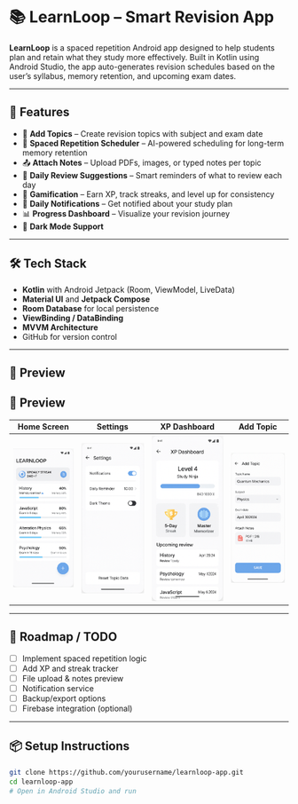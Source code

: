 # 📚 LearnLoop – Smart Revision App

**LearnLoop** is a spaced repetition Android app designed to help students plan and retain what they study more effectively. Built in Kotlin using Android Studio, the app auto-generates revision schedules based on the user’s syllabus, memory retention, and upcoming exam dates.

---

## 🚀 Features

- 📌 **Add Topics** – Create revision topics with subject and exam date
- 📅 **Spaced Repetition Scheduler** – AI-powered scheduling for long-term memory retention
- 📤 **Attach Notes** – Upload PDFs, images, or typed notes per topic
- 🧠 **Daily Review Suggestions** – Smart reminders of what to review each day
- 🧩 **Gamification** – Earn XP, track streaks, and level up for consistency
- 🔔 **Daily Notifications** – Get notified about your study plan
- 📊 **Progress Dashboard** – Visualize your revision journey
- 🌙 **Dark Mode Support**

---

## 🛠️ Tech Stack

- **Kotlin** with Android Jetpack (Room, ViewModel, LiveData)
- **Material UI** and **Jetpack Compose**
- **Room Database** for local persistence
- **ViewBinding / DataBinding**
- **MVVM Architecture**
- GitHub for version control

---

## 📸 Preview

## 📸 Preview

| Home Screen | Settings | XP Dashboard | Add Topic |
|-------------|----------|--------------|-----------|
| ![Home](screenshots/home_screen.png) | ![Settings](screenshots/settings_screen.png) | ![XP](screenshots/xp_dashboard_screen.png) | ![Add Topic](screenshots/add_topic_screen.png) |



---

## 🧪 Roadmap / TODO

- [ ] Implement spaced repetition logic
- [ ] Add XP and streak tracker
- [ ] File upload & notes preview
- [ ] Notification service
- [ ] Backup/export options
- [ ] Firebase integration (optional)

---

## 📦 Setup Instructions

```bash
git clone https://github.com/yourusername/learnloop-app.git
cd learnloop-app
# Open in Android Studio and run
